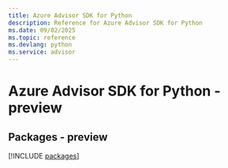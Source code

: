 ```yaml
---
title: Azure Advisor SDK for Python
description: Reference for Azure Advisor SDK for Python
ms.date: 09/02/2025
ms.topic: reference
ms.devlang: python
ms.service: advisor
---
```

# Azure Advisor SDK for Python - preview
## Packages - preview
[!INCLUDE [packages](advisor-index.md)]